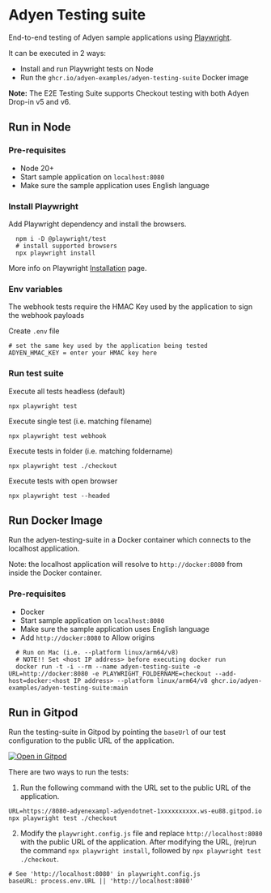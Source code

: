 # Adyen Testing suite

End-to-end testing of Adyen sample applications using [Playwright](https://playwright.dev/).

It can be executed in 2 ways:
- Install and run Playwright tests on Node
- Run the `ghcr.io/adyen-examples/adyen-testing-suite` Docker image

**Note:** The E2E Testing Suite supports Checkout testing with both Adyen Drop-in v5 and v6.

## Run in Node

### Pre-requisites

* Node 20+
* Start sample application on `localhost:8080`
* Make sure the sample application uses English language

### Install Playwright

Add Playwright dependency and install the browsers. 
```
  npm i -D @playwright/test
  # install supported browsers
  npx playwright install
```

More info on Playwright [Installation](https://playwright.dev/docs/intro) page.

### Env variables

The webhook tests require the HMAC Key used by the application to sign the webhook payloads

Create `.env` file 

```properties
# set the same key used by the application being tested
ADYEN_HMAC_KEY = enter your HMAC key here

```


### Run test suite

Execute all tests headless (default)

```
npx playwright test
```

Execute single test (i.e. matching filename)

```
npx playwright test webhook 
```

Execute tests in folder (i.e. matching foldername)

```
npx playwright test ./checkout 
```

Execute tests with open browser 

```
npx playwright test --headed 
```

## Run Docker Image

Run the adyen-testing-suite in a Docker container which connects to the localhost application.

Note: the localhost application will resolve to `http://docker:8080` from inside the Docker container.


### Pre-requisites

* Docker
* Start sample application on `localhost:8080`
* Make sure the sample application uses English language 
* Add `http://docker:8080` to Allow origins


```
  # Run on Mac (i.e. --platform linux/arm64/v8)
  # NOTE!! Set <host IP address> before executing docker run
  docker run -t -i --rm --name adyen-testing-suite -e URL=http://docker:8080 -e PLAYWRIGHT_FOLDERNAME=checkout --add-host=docker:<host IP address> --platform linux/arm64/v8 ghcr.io/adyen-examples/adyen-testing-suite:main
```


## Run in Gitpod

Run the testing-suite in Gitpod by pointing the `baseUrl` of our test configuration to the public URL of the application.

[![Open in Gitpod](https://gitpod.io/button/open-in-gitpod.svg)](https://gitpod.io/#https://github.com/adyen-examples/adyen-testing-suite)

There are two ways to run the tests:

1. Run the following command with the URL set to the public URL of the application.
```
URL=https://8080-adyenexampl-adyendotnet-1xxxxxxxxxx.ws-eu88.gitpod.io npx playwright test ./checkout
```

2. Modify the `playwright.config.js` file and replace `http://localhost:8080` with the public URL of the application. After modifying the URL, (re)run the command `npx playwright install`, followed by `npx playwright test ./checkout`.
```
# See 'http://localhost:8080' in playwright.config.js
baseURL: process.env.URL || 'http://localhost:8080'
```
